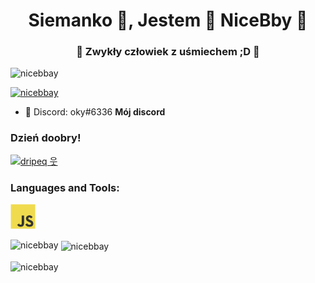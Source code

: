 <h1 align="center">Siemanko 👋, Jestem 💜 NiceBby 💜</h1>
<h3 align="center">💜 Zwykły człowiek z uśmiechem ;D 💜</h3>

<p align="left"> <img src="https://komarev.com/ghpvc/?username=nicebbay&label=Profile%20views&color=0e75b6&style=flat" alt="nicebbay" /> </p>

<p align="left"> <a href="https://github.com/ryo-ma/github-profile-trophy"><img src="https://github-profile-trophy.vercel.app/?username=nicebbay" alt="nicebbay" /></a> </p>

- 🔭 Discord: oky#6336 **Mój discord**

<h3 align="left">Dzień doobry!</h3>
<p align="left">
<a href="https://www.youtube.com/c/dripeq 웃" target="blank"><img align="center" src="https://raw.githubusercontent.com/rahuldkjain/github-profile-readme-generator/master/src/images/icons/Social/youtube.svg" alt="dripeq 웃" height="30" width="40" /></a>
</p>

<h3 align="left">Languages and Tools:</h3>
<p align="left"> <a href="https://developer.mozilla.org/en-US/docs/Web/JavaScript" target="_blank" rel="noreferrer"> <img src="https://raw.githubusercontent.com/devicons/devicon/master/icons/javascript/javascript-original.svg" alt="javascript" width="40" height="40"/> </a> </p>

<p><img align="left" src="https://github-readme-stats.vercel.app/api/top-langs?username=nicebbay&show_icons=true&locale=en&layout=compact" alt="nicebbay" /></p>

<p>&nbsp;<img align="center" src="https://github-readme-stats.vercel.app/api?username=nicebbay&show_icons=true&locale=en" alt="nicebbay" /></p>

<p><img align="center" src="https://github-readme-streak-stats.herokuapp.com/?user=nicebbay&" alt="nicebbay" /></p>
